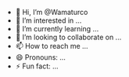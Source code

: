 - 👋 Hi, I’m @Wamaturco
- 👀 I’m interested in ...
- 🌱 I’m currently learning ...
- 💞️ I’m looking to collaborate on ...
- 📫 How to reach me ...
- 😄 Pronouns: ...
- ⚡ Fun fact: ...

<!---
Wamaturco/Wamaturco is a ✨ special ✨ repository because its `README.md` (this file) appears on your GitHub profile.
You can click the Preview link to take a look at your changes.
--->
